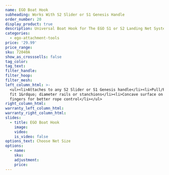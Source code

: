 ```yaml
---
name: EGO Boat Hook
subheading: Works With S2 Slider or S1 Genesis Handle
order_number: 20
display_product: true
description: Universal Boat Hook for The EGO S1 or S2 Landing Net Systems.
categories:
  - ego-attachment-tools
price: '29.99'
price_range:
sku: 72040A
show_as_crosssells: false
tag_color:
tag_text:
filter_handle:
filter_hoop:
filter_mesh:
left_column_html: >-
  <ul><li>Attaches to any S2 Slider or S1 Genesis handle</li><li>Pull/Push arcs
  fit 1&rdquo; diameter rails or stanchions</li><li>Concave surface on hook
  fingers for better rope control</li></ul>
right_column_html:
warranty_left_column_html:
warranty_right_column_html:
slides:
  - title: EGO Boat Hook
    image:
    video:
    is_video: false
options_text: Choose Net Size
options:
  - name:
    sku:
    adjustment:
    price:
---
```

